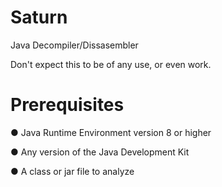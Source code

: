 Saturn
======

Java Decompiler/Dissasembler

Don't expect this to be of any use, or even work.

Prerequisites
====

● Java Runtime Environment version 8 or higher

● Any version of the Java Development Kit

● A class or jar file to analyze
